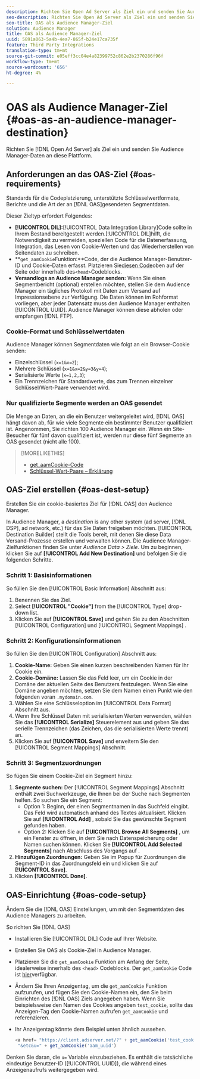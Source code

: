 ```yaml
---
description: Richten Sie Open Ad Server als Ziel ein und senden Sie Audience Manager-Daten an diese Plattform.
seo-description: Richten Sie Open Ad Server als Ziel ein und senden Sie Audience Manager-Daten an diese Plattform.
seo-title: OAS als Audience Manager-Ziel
solution: Audience Manager
title: OAS als Audience Manager-Ziel
uuid: 5891a063-5a4b-4ea7-865f-b24e17ca735f
feature: Third Party Integrations
translation-type: tm+mt
source-git-commit: e05eff3cc04e4a82399752c862e2b2370286f96f
workflow-type: tm+mt
source-wordcount: '656'
ht-degree: 4%

---
```



# OAS als Audience Manager-Ziel {#oas-as-an-audience-manager-destination}

Richten Sie [!DNL Open Ad Server] als Ziel ein und senden Sie Audience Manager-Daten an diese Plattform.

## Anforderungen an das OAS-Ziel {#oas-requirements}

Standards für die Codeplatzierung, unterstützte Schlüsselwertformate, Berichte und die Art der an [!DNL OAS]gesendeten Segmentdaten.

<!-- aam-oas-requirements.xml -->

Dieser Zieltyp erfordert Folgendes:

* **[!UICONTROL DIL]:**[!UICONTROL Data Integration Library]Code sollte in Ihrem Bestand bereitgestellt werden.[!UICONTROL DIL]hilft, die Notwendigkeit zu vermeiden, speziellen Code für die Datenerfassung, Integration, das Lesen von Cookie-Werten und das Wiederherstellen von Seitendaten zu schreiben.
* **`get_aamCookie`Funktion:**Code, der die Audience Manager-Benutzer-ID und Cookie-Daten erfasst. Platzieren Sie[diesen Code](../../features/destinations/get-aam-cookie-code.md)oben auf der Seite oder innerhalb des`<head>`Codeblocks.
* **Versandlogs an Audience Manager senden:** Wenn Sie einen Segmentbericht (optional) erstellen möchten, stellen Sie dem Audience Manager ein tägliches Protokoll mit Daten zum Versand auf Impressionsebene zur Verfügung. Die Daten können im Rohformat vorliegen, aber jeder Datensatz muss den Audience Manager enthalten [!UICONTROL UUID]. Audience Manager können diese abholen oder empfangen [!DNL FTP].

### Cookie-Format und Schlüsselwertdaten

Audience Manager können Segmentdaten wie folgt an ein Browser-Cookie senden:

* Einzelschlüssel (`x=1&x=2`);
* Mehrere Schlüssel (`x=1&x=2&y=3&y=4`);
* Serialisierte Werte (`x=1,2,3`);
* Ein Trennzeichen für Standardwerte, das zum Trennen einzelner Schlüssel/Wert-Paare verwendet wird.

### Nur qualifizierte Segmente werden an OAS gesendet

Die Menge an Daten, an die ein Benutzer weitergeleitet wird, [!DNL OAS] hängt davon ab, für wie viele Segmente ein bestimmter Benutzer qualifiziert ist. Angenommen, Sie richten 100 Audience Manager ein. Wenn ein Site-Besucher für fünf davon qualifiziert ist, werden nur diese fünf Segmente an OAS gesendet (nicht alle 100).

>[!MORELIKETHIS]
>
>* [get_aamCookie-Code](../../features/destinations/get-aam-cookie-code.md)
>* [Schlüssel-Wert-Paare – Erklärung](../../reference/key-value-pairs-explained.md)


## OAS-Ziel erstellen {#oas-dest-setup}

Erstellen Sie ein cookie-basiertes Ziel für [!DNL OAS] den Audience Manager.

<!-- aam-oas-destination-setup.xml -->

In Audience Manager, a *destination* is any other system (ad server, [!DNL DSP], ad network, etc.) für das Sie Daten freigeben möchten. [!UICONTROL Destination Builder] stellt die Tools bereit, mit denen Sie diese Data Versand-Prozesse erstellen und verwalten können. Die Audience Manager-Zielfunktionen finden Sie unter *Audience Data > Ziele*. Um zu beginnen, klicken Sie auf **[!UICONTROL Add New Destination]** und befolgen Sie die folgenden Schritte.

### Schritt 1: Basisinformationen

So füllen Sie den [!UICONTROL Basic Information] Abschnitt aus:

1. Benennen Sie das Ziel.
1. Select **[!UICONTROL "Cookie"]** from the [!UICONTROL Type] drop-down list.
1. Klicken Sie auf **[!UICONTROL Save]** und gehen Sie zu den Abschnitten [!UICONTROL Configuration] und [!UICONTROL Segment Mappings] .

### Schritt 2: Konfigurationsinformationen

So füllen Sie den [!UICONTROL Configuration] Abschnitt aus:

1. **Cookie-Name:** Geben Sie einen kurzen beschreibenden Namen für Ihr Cookie ein.
1. **Cookie-Domäne:** Lassen Sie das Feld leer, um ein Cookie in der Domäne der aktuellen Seite des Benutzers festzulegen. Wenn Sie eine Domäne angeben möchten, setzen Sie dem Namen einen Punkt wie den folgenden voran `.mydomain.com`.
1. Wählen Sie eine Schlüsseloption im [!UICONTROL Data Format] Abschnitt aus.
1. Wenn Ihre Schlüssel Daten mit serialisierten Werten verwenden, wählen Sie das **[!UICONTROL Serialize]** Steuerelement aus und geben Sie das serielle Trennzeichen (das Zeichen, das die serialisierten Werte trennt) an.
1. Klicken Sie auf **[!UICONTROL Save]** und erweitern Sie den [!UICONTROL Segment Mappings] Abschnitt.

### Schritt 3: Segmentzuordnungen

So fügen Sie einem Cookie-Ziel ein Segment hinzu:

1. **Segmente suchen:** Der [!UICONTROL Segment Mappings] Abschnitt enthält zwei Suchwerkzeuge, die Ihnen bei der Suche nach Segmenten helfen. So suchen Sie ein Segment:
   * Option 1: Beginn, der einen Segmentnamen in das Suchfeld eingibt. Das Feld wird automatisch anhand des Textes aktualisiert. Klicken Sie auf **[!UICONTROL Add]** , sobald Sie das gewünschte Segment gefunden haben.
   * Option 2: Klicken Sie auf **[!UICONTROL Browse All Segments]** , um ein Fenster zu öffnen, in dem Sie nach Datenspeicherung oder Namen suchen können. Klicken Sie **[!UICONTROL Add Selected Segments]** nach Abschluss des Vorgangs auf .
1. **Hinzufügen Zuordnungen:** Geben Sie im Popup für Zuordnungen die Segment-ID in das Zuordnungsfeld ein und klicken Sie auf **[!UICONTROL Save]**.
1. Klicken **[!UICONTROL Done]**.

## OAS-Einrichtung {#oas-code-setup}

Ändern Sie die [!DNL OAS] Einstellungen, um mit den Segmentdaten des Audience Managers zu arbeiten.

<!-- aam-oas-code.xml -->

So richten Sie [!DNL OAS]

* Installieren Sie [!UICONTROL DIL] Code auf Ihrer Website.
* Erstellen Sie OAS als Cookie-Ziel in Audience Manager.
* Platzieren Sie die `get_aamCookie` Funktion am Anfang der Seite, idealerweise innerhalb des `<head>` Codeblocks. Der `get_aamCookie` Code ist [hier](../../features/destinations/get-aam-cookie-code.md)verfügbar.
* Ändern Sie Ihren Anzeigentag, um die `get_aamCookie` Funktion aufzurufen, und fügen Sie den Cookie-Namen ein, den Sie beim Einrichten des [!DNL OAS] Ziels angegeben haben. Wenn Sie beispielsweise den Namen des Cookies angeben `test_cookie`, sollte das Anzeigen-Tag den Cookie-Namen aufrufen `get_aamCookie` und referenzieren.
* Ihr Anzeigentag könnte dem Beispiel unten ähnlich aussehen.

   ```js
   <a href= "https://client.adserver.net/?" + get_aamCookie('test_cookie') +
    "&etc&u=" + get_aamCookie('aam_uuid')
   ```

Denken Sie daran, die `u=` Variable einzubeziehen. Es enthält die tatsächliche eindeutige Benutzer-ID ([!UICONTROL UUID]), die während eines Anzeigenaufrufs weitergegeben wird.
